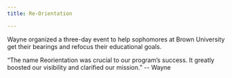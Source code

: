 ```yaml
---
title: Re-Orientation

---
```


Wayne organized a three-day event to help sophomores at Brown University get their bearings and refocus their educational goals.

“The name Reorientation was crucial to our program’s success. It greatly boosted our visibility and clarified our mission.” -- Wayne